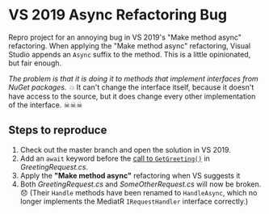 ﻿# VS 2019 Async Refactoring Bug

Repro project for an annoying bug in VS 2019's "Make method async" refactoring. When applying the "Make method async" refactoring,
Visual Studio appends an `Async` suffix to the method. This is a little opinionated, but fair enough.

_The problem is that it is doing it to methods that implement interfaces from NuGet packages. 💥_ It can't change the interface itself, because it doesn't have access to the source,
but it does change every other implementation of the interface. ☠☠☠

## Steps to reproduce

1. Check out the master branch and open the solution in VS 2019.
2. Add an `await` keyword before the [call to `GetGreeting()`](https://github.com/bennor/AsyncRefactoringBug/blob/ca8b00c7fb5eaa1b3fab141033a8b17456d775ac/GreetingRequest.cs#L21) in _GreetingRequest.cs_.
3. Apply the **"Make method async"** refactoring when VS suggests it
4. Both _GreetingRequest.cs_ and _SomeOtherRequest.cs_ will now be broken. 😞 (Their `Handle` methods have been renamed to `HandleAsync`, which no longer implements the MediatR `IRequestHandler` interface correctly.)
